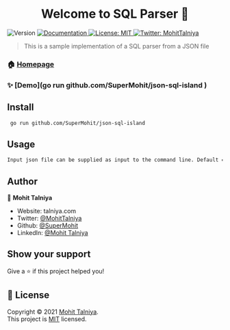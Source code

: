 <h1 align="center">Welcome to SQL Parser 👋</h1>
<p>
  <img alt="Version" src="https://img.shields.io/badge/version-v1.1.0-blue.svg?cacheSeconds=2592000" />
  <a href="https://github.com/SuperMohit/json-sql-island/tree/master/docs" target="_blank">
    <img alt="Documentation" src="https://img.shields.io/badge/documentation-yes-brightgreen.svg" />
  </a>
  <a href="https://github.com/SuperMohit/json-sql-island/blob/master/LICENSE" target="_blank">
    <img alt="License: MIT" src="https://img.shields.io/badge/License-MIT-yellow.svg" />
  </a>
  <a href="https://twitter.com/MohitTalniya" target="_blank">
    <img alt="Twitter: MohitTalniya" src="https://img.shields.io/twitter/follow/MohitTalniya.svg?style=social" />
  </a>
</p>

> This is a sample implementation of a SQL parser from a JSON file

### 🏠 [Homepage](https://github.com/SuperMohit/json-sql-island)

### ✨ [Demo](go run github.com/SuperMohit/json-sql-island )

## Install

```sh
 go run github.com/SuperMohit/json-sql-island 
```

## Usage

```sh
Input json file can be supplied as input to the command line. Default = input.json
```

## Author

👤 **Mohit Talniya**

* Website: talniya.com
* Twitter: [@MohitTalniya](https://twitter.com/MohitTalniya)
* Github: [@SuperMohit](https://github.com/SuperMohit)
* LinkedIn: [@Mohit Talniya](https://linkedin.com/in/MohitTalniya)

## Show your support

Give a ⭐️ if this project helped you!

## 📝 License

Copyright © 2021 [Mohit Talniya](https://github.com/SuperMohit).<br />
This project is [MIT](https://github.com/SuperMohit/json-sql-island/blob/master/LICENSE) licensed.
